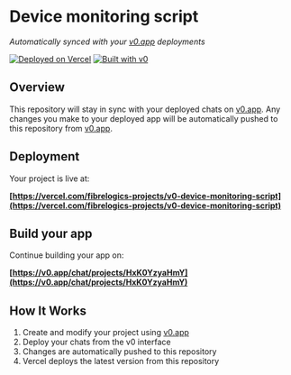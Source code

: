 # Device monitoring script

*Automatically synced with your [v0.app](https://v0.app) deployments*

[![Deployed on Vercel](https://img.shields.io/badge/Deployed%20on-Vercel-black?style=for-the-badge&logo=vercel)](https://vercel.com/fibrelogics-projects/v0-device-monitoring-script)
[![Built with v0](https://img.shields.io/badge/Built%20with-v0.app-black?style=for-the-badge)](https://v0.app/chat/projects/HxK0YzyaHmY)

## Overview

This repository will stay in sync with your deployed chats on [v0.app](https://v0.app).
Any changes you make to your deployed app will be automatically pushed to this repository from [v0.app](https://v0.app).

## Deployment

Your project is live at:

**[https://vercel.com/fibrelogics-projects/v0-device-monitoring-script](https://vercel.com/fibrelogics-projects/v0-device-monitoring-script)**

## Build your app

Continue building your app on:

**[https://v0.app/chat/projects/HxK0YzyaHmY](https://v0.app/chat/projects/HxK0YzyaHmY)**

## How It Works

1. Create and modify your project using [v0.app](https://v0.app)
2. Deploy your chats from the v0 interface
3. Changes are automatically pushed to this repository
4. Vercel deploys the latest version from this repository
